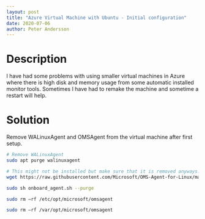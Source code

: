 ```yaml
---
layout: post
title: "Azure Virtual Machine with Ubuntu - Initial configuration"
date: 2020-07-06
author: Peter Andersson
---
```


# Description
I have had some problems with using smaller virtual machines in Azure where there is high disk and memory usage from some automatic installed monitor tools. Sometimes I have had to remake the machine and sometime a restart will help.

# Solution
Remove WALinuxAgent and OMSAgent from the virtual machine after first setup.

```sh
# Remove WALinuxAgent
sudo apt purge walinuxagent

# This might not be installed but make sure that it is removed anyways.
wget https://raw.githubusercontent.com/Microsoft/OMS-Agent-for-Linux/master/installer/scripts/onboard_agent.sh

sudo sh onboard_agent.sh --purge

sudo rm –rf /etc/opt/microsoft/omsagent

sudo rm –rf /var/opt/microsoft/omsagent
```